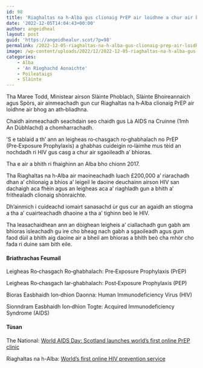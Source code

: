```yaml
---
id: 98
title: 'Riaghaltas na h-Alba gus clionaig PrEP air loidhne a chur air bhog'
date: '2022-12-05T14:04:43+00:00'
author: angeidheal
layout: post
guid: 'https://angeidhealur.scot/?p=98'
permalink: /2022-12-05-riaghaltas-na-h-alba-gus-clionaig-prep-air-loidhne-a-chur-air-bhog/
image: /wp-content/uploads/2022/12/2022-12-05-riaghaltas-na-h-alba-gus-clionaig-prep-air-loidhne-a-chur-air-bhog.webp
categories:
    - Alba
    - 'An Rìoghachd Aonaichte'
    - Poileataigs
    - Slàinte
---
```


Tha Maree Todd, Ministear airson Slàinte Phoblach, Slàinte Bhoireannaich agus Spòrs, air ainmeachadh gun cur Riaghaltas na h‑Alba clionaig PrEP air loidhne air bhog an ath‑bliadhna.

Chaidh ainmeachadh seachdain seo chaidh gus Là AIDS na Cruinne (1mh An Dùbhlachd) a chomharrachadh.

’S e tablaid a th’ ann an leigheas ro‑chasgach ro‑ghabhalach no PrEP (Pre‑Exposure Prophylaxis) a ghabhas cuideigin ro‑làimhe mus tèid an nochdadh ri HIV gus casg a chur air sgaoileadh a’ bhioras.

Tha e air a bhith ri fhaighinn an Alba bho chionn 2017.

Tha Riaghaltas na h‑Alba air maoineachadh luach £200,000 a’ riarachadh dhan a’ chlionaig a bhios a’ leigeil le daoine deuchainn airson HIV san dachaigh aca fhèin agus an leigheas aca a’ riaghladh gun a bhith a’ frithealadh clionaig shònraichte.

Dh’ainmich i cuideachd iomairt sanasachd ùr gus cur an agaidh an stiogma a tha a’ cuairteachadh dhaoine a tha a’ tighinn beò le HIV.

Tha leasachaidhean ann an dòighean leigheis a’ ciallachadh gun gabh am bhìoras ìsleachadh gu ìre cho bheag nach gabh a sgaoileadh agus gum faod dùil a bhith aig daoine air a bheil am bhìoras a bhith beò cha mhòr cho fada ri duine sam bith eile.

#### Briathrachas Feumail

Leigheas Ro‑chasgach Ro‑ghabhalach: Pre‑Exposure Prophylaxis (PrEP)

Leigheas Ro‑chasgach Iar‑ghabhalach: Post‑Exposure Prophylaxis (PEP)

Bìoras Easbhaidh Ion‑dhìon Daonna: Human Immunodeficiency Virus (HIV)

Sionndram Easbhaidh Ion‑dhìon Togte: Acquired Immunodeficiency Syndrome (AIDS)

#### Tùsan

The National: [World AIDS Day: Scotland launches world’s first online PrEP clinic](https://www.thenational.scot/news/23164043.world-aids-day-scotland-launches-worlds-first-online-prep-clinic/?ref=rss)

Riaghaltas na h-Alba: [World’s first online HIV prevention service](https://www.gov.scot/news/worlds-first-online-hiv-prevention-service/)